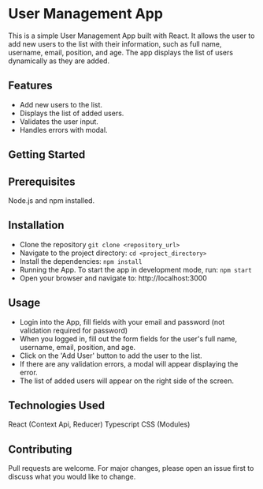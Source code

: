 # User Management App
This is a simple User Management App built with React. It allows the user to add new users to the list with their information, such as full name, username, email, position, and age. The app displays the list of users dynamically as they are added.

## Features
- Add new users to the list.
- Displays the list of added users.
- Validates the user input.
- Handles errors with modal.

## Getting Started

## Prerequisites
Node.js and npm installed.

## Installation
- Clone the repository `git clone <repository_url>`
- Navigate to the project directory: `cd <project_directory>`
- Install the dependencies: `npm install`
- Running the App. To start the app in development mode, run: `npm start`
- Open your browser and navigate to: http://localhost:3000

## Usage
- Login into the App, fill fields with your email and password (not validation required for password)
- When you logged in, fill out the form fields for the user's full name, username, email, position, and age.
- Click on the 'Add User' button to add the user to the list.
- If there are any validation errors, a modal will appear displaying the error.
- The list of added users will appear on the right side of the screen.

## Technologies Used
React (Context Api, Reducer)
Typescript
CSS (Modules)

## Contributing
Pull requests are welcome. For major changes, please open an issue first to discuss what you would like to change.